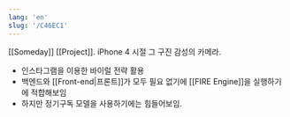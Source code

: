 ```yaml
---
lang: 'en'
slug: '/C46EC1'
---
```


[[Someday]] [[Project]]. iPhone 4 시절 그 구진 감성의 카메라.

- 인스타그램을 이용한 바이럴 전략 활용
- 백엔드와 [[Front-end|프론트]]가 모두 필요 없기에 [[FIRE Engine]]을 실행하기에 적합해보임
- 하지만 정기구독 모델을 사용하기에는 힘들어보임.
